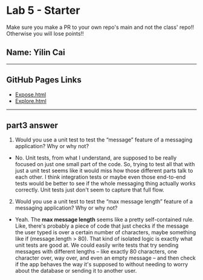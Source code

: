 # Lab 5 - Starter
Make sure you make a PR to your own repo's main and not the class' repo!! Otherwise you will lose points!!
## Name: Yilin Cai 
---
## GitHub Pages Links

- [Expose.html](https://yilincaii.github.io/Lab5_Starter/expose.html)
- [Explore.html](https://yilincaii.github.io/Lab5_Starter/explore.html)
  
---

## part3 answer

1) Would you use a unit test to test the “message” feature of a messaging application? Why or why not?
   

- No. Unit tests, from what I understand, are supposed to be really focused on just one small part of the code. So, trying to test all that with just a unit test seems like it would miss how those different parts talk to each other. I think integration tests or maybe even those end-to-end tests would be better to see if the whole messaging thing actually works correctly. Unit tests just don't seem to capture that full flow.
  


2) Would you use a unit test to test the “max message length” feature of a messaging application? Why or why not?

- Yeah. The **max message length** seems like a pretty self-contained rule. Like, there's probably a piece of code that just checks if the message the user typed is over a certain number of characters, maybe something like if (message.length > 80). That kind of isolated logic is exactly what unit tests are good at. We could easily write tests that try sending messages with different lengths – like exactly 80 characters, one character over, way over, and even an empty message – and then check if the app behaves the way it's supposed to without needing to worry about the database or sending it to another user. 

